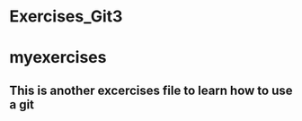 # Exercises_Git3

myexercises
=======================
This is another excercises file to learn how to use a git
------------------------

